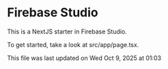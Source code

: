 # Firebase Studio

This is a NextJS starter in Firebase Studio.

To get started, take a look at src/app/page.tsx.

This file was last updated on Wed Oct 9, 2025 at 01:03

<!-- BASELINE 110 -->
